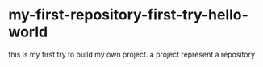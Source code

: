 # my-first-repository-first-try-hello-world
this is my first try to build my own project. a project represent a repository
